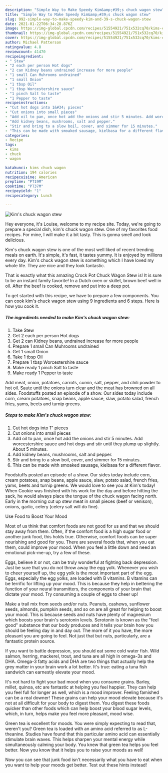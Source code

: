 ```yaml
---
description: "Simple Way to Make Speedy Kim&amp;#39;s chuck wagon stew"
title: "Simple Way to Make Speedy Kim&amp;#39;s chuck wagon stew"
slug: 992-simple-way-to-make-speedy-kim-and-39-s-chuck-wagon-stew
date: 2021-01-22T06:34:28.876Z
image: https://img-global.cpcdn.com/recipes/51554921/751x532cq70/kims-chuck-wagon-stew-recipe-main-photo.jpg
thumbnail: https://img-global.cpcdn.com/recipes/51554921/751x532cq70/kims-chuck-wagon-stew-recipe-main-photo.jpg
cover: https://img-global.cpcdn.com/recipes/51554921/751x532cq70/kims-chuck-wagon-stew-recipe-main-photo.jpg
author: Michael Patterson
ratingvalue: 4.8
reviewcount: 41470
recipeingredient:
- " Stew"
- "2 each per person Hot dogs"
- "2 can Kidney beans undrained increase for more people"
- "1 small Can Muhrooms undrained"
- "1 small Onion"
- "1 tbsp Oil"
- "1 tbsp Worcestershire sauce"
- "1 pinch Salt to taste"
- "1 Pepper to taste"
recipeinstructions:
- "Cut hot dogs into 1&#34; pieces"
- "Cut onions into small pieces"
- "Add oil to pan, once hot add the onions and stir 5 minutes. Add worcestershire sauce and hot dogs and stir until they plump up slightly. About 5 minutes."
- "Add kidney beans, mushrooms, salt and pepper."
- "Stir and bring to a slow boil, cover, and simmer for 15 minutes."
- "This can be made with smoaked sausage, kielbasa for a different flavor."
categories:
- Recipe
tags:
- kims
- chuck
- wagon

katakunci: kims chuck wagon 
nutrition: 194 calories
recipecuisine: American
preptime: "PT19M"
cooktime: "PT37M"
recipeyield: "1"
recipecategory: Lunch

---
```



![Kim&#39;s chuck wagon stew](https://img-global.cpcdn.com/recipes/51554921/751x532cq70/kims-chuck-wagon-stew-recipe-main-photo.jpg)

Hey everyone, it's Louise, welcome to my recipe site. Today, we're going to prepare a special dish, kim&#39;s chuck wagon stew. One of my favorites food recipes. For mine, I will make it a bit tasty. This is gonna smell and look delicious.

Kim&#39;s chuck wagon stew is one of the most well liked of recent trending meals on earth. It's simple, it's fast, it tastes yummy. It is enjoyed by millions every day. Kim&#39;s chuck wagon stew is something which I have loved my whole life. They are nice and they look fantastic.

That is exactly what this amazing Crock Pot Chuck Wagon Stew is! It is sure to be an instant family favorite! In a Dutch oven or skillet, brown beef well in oil. After the beef is cooked, remove and put into a deep pot.


To get started with this recipe, we have to prepare a few components. You can cook kim&#39;s chuck wagon stew using 9 ingredients and 6 steps. Here is how you cook it.

<!--inarticleads1-->

##### The ingredients needed to make Kim&#39;s chuck wagon stew:

1. Take  Stew
1. Get 2 each per person Hot dogs
1. Get 2 can Kidney beans, undrained increase for more people
1. Prepare 1 small Can Muhrooms undrained
1. Get 1 small Onion
1. Take 1 tbsp Oil
1. Prepare 1 tbsp Worcestershire sauce
1. Make ready 1 pinch Salt to taste
1. Make ready 1 Pepper to taste


Add meat, onion, potatoes, carrots, cumin, salt, pepper, and chili powder to hot oil. Saute until the onions turn clear and the meat has browned on all sides. Foodstuffs posted an episode of a show. Our sides today include corn, cream potatoes, snap beans, apple sauce, slaw, potato salad, french fries, yams, beets and turnip greens. 

<!--inarticleads2-->

##### Steps to make Kim&#39;s chuck wagon stew:

1. Cut hot dogs into 1&#34; pieces
1. Cut onions into small pieces
1. Add oil to pan, once hot add the onions and stir 5 minutes. Add worcestershire sauce and hot dogs and stir until they plump up slightly. About 5 minutes.
1. Add kidney beans, mushrooms, salt and pepper.
1. Stir and bring to a slow boil, cover, and simmer for 15 minutes.
1. This can be made with smoaked sausage, kielbasa for a different flavor.


Foodstuffs posted an episode of a show. Our sides today include corn, cream potatoes, snap beans, apple sauce, slaw, potato salad, french fries, yams, beets and turnip greens. We would love to see you at Kim&#39;s today! When Cookie was finished with his work for the day and before hitting the sack, he would always place the tongue of the chuck wagon facing north. Early in the morning cut up stew meat in small pieces (beef or venison), onions, garlic, celery (celery salt will do fine). 

Use Food to Boost Your Mood


Most of us think that comfort foods are not good for us and that we should stay away from them. Often, if the comfort food is a high sugar food or another junk food, this holds true. Otherwise, comfort foods can be super nourishing and good for you. There are several foods that, when you eat them, could improve your mood. When you feel a little down and need an emotional pick-me-up, try a few of these.

Eggs, believe it or not, can be truly wonderful at fighting back depression. Just be sure that you do not throw away the egg yolk. Whenever you wish to cheer yourself up, the egg yolk is the most important part of the egg. Eggs, especially the egg yolks, are loaded with B vitamins. B vitamins can be terrific for lifting up your mood. This is because they help in bettering the function of your neural transmitters, the components of your brain that dictate your mood. Try consuming a couple of eggs to cheer up!

Make a trail mix from seeds and/or nuts. Peanuts, cashews, sunflower seeds, almonds, pumpkin seeds, and so on are all great for helping to boost your mood. This is because seeds and nuts have plenty of magnesium which boosts your brain's serotonin levels. Serotonin is known as the "feel good" substance that our body produces and it tells your brain how you should be feeling day in and day out. The more of it you have, the more pleasant you are going to feel. Not just that but nuts, particularly, are a fantastic protein source.

If you want to battle depression, you should eat some cold water fish. Wild salmon, herring, mackerel, trout, and tuna are all high in omega-3s and DHA. Omega-3 fatty acids and DHA are two things that actually help the grey matter in your brain work a lot better. It's true: eating a tuna fish sandwich can earnestly elevate your mood. 

It's not hard to fight your bad mood when you consume grains. Barley, millet, quinoa, etc are fantastic at helping you feel happier. They can help you feel full for longer as well, which is a mood improver. Feeling famished can be a real downer! These grains can help your mood elevate because it's not at all difficult for your body to digest them. You digest these foods quicker than other foods which can help boost your blood sugar levels, which, in turn, helps make you feel more pleasant, mood wise.

Green tea is excellent for moods. You were simply expecting to read that, weren't you? Green tea is loaded with an amino acid referred to as L-theanine. Studies have found that this particular amino acid can essentially stimulate brain waves. This helps sharpen your mental energy while simultaneously calming your body. You knew that green tea helps you feel better. Now you know that it helps you to raise your moods as well!

Now you can see that junk food isn't necessarily what you have to eat when you want to help your moods get better. Test out  these hints  instead!

